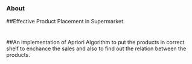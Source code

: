 ### About 
##Effective Product Placement in Supermarket.
#
##An implementation of Apriori Algorithm to put the products in correct shelf to enchance the sales and also to find out the relation between the products.
